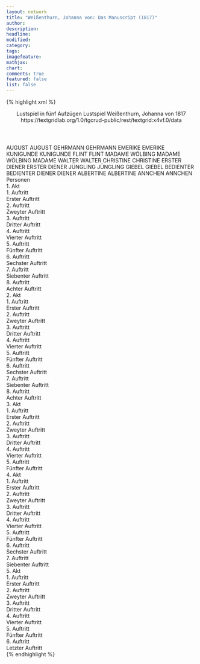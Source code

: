 ```yaml
---
layout: network
title: "Weißenthurn, Johanna von: Das Manuscript (1817)"
author:
description:
headline:
modified:
category:
tags:
imagefeature: 
mathjax: 
chart: 
comments: true
featured: false
list: false
---
```

{% highlight xml %}
<?xml-model href="https://raw.githubusercontent.com/DLiNa/project/master/rules/lina.rnc"?><?xml-model href="https://raw.githubusercontent.com/DLiNa/project/master/rules/lina.sch"?>
<play xmlns="http://lina.digital">
  <header>
    <title>Das Manuscript</title>
    <subtitle>Lustspiel in fünf Aufzügen</subtitle>
    <genretitle>Lustspiel</genretitle>
    <author>Weißenthurn, Johanna von</author>
    <date type="print">1817</date>
    <date type="premiere"/>
    <date type="written"/>
    <source>https://textgridlab.org/1.0/tgcrud-public/rest/textgrid:x4vf.0/data</source>
  </header>
  <personae>
    <character>
      <name>AUGUST</name>
      <alias xml:id="august">
        <name>AUGUST</name>
      </alias>
    </character>
    <character>
      <name>GEHRMANN</name>
      <alias xml:id="gehrmann">
        <name>GEHRMANN</name>
      </alias>
    </character>
    <character>
      <name>EMERIKE</name>
      <alias xml:id="emerike">
        <name>EMERIKE</name>
      </alias>
    </character>
    <character>
      <name>KUNIGUNDE</name>
      <alias xml:id="kunigunde">
        <name>KUNIGUNDE</name>
      </alias>
    </character>
    <character>
      <name>FLINT</name>
      <alias xml:id="flint">
        <name>FLINT</name>
      </alias>
    </character>
    <character>
      <name>MADAME WÖLBING</name>
      <alias xml:id="madame_wölbing">
        <name>MADAME WÖLBING</name>
      </alias>
      <alias xml:id="madame">
        <name>MADAME</name>
      </alias>
    </character>
    <character>
      <name>WALTER</name>
      <alias xml:id="walter">
        <name>WALTER</name>
      </alias>
    </character>
    <character>
      <name>CHRISTINE</name>
      <alias xml:id="christine">
        <name>CHRISTINE</name>
      </alias>
    </character>
    <character>
      <name>ERSTER DIENER</name>
      <alias xml:id="erster_diener">
        <name>ERSTER DIENER</name>
      </alias>
    </character>
    <character>
      <name>JÜNGLING</name>
      <alias xml:id="jüngling">
        <name>JÜNGLING</name>
      </alias>
    </character>
    <character>
      <name>GIEBEL</name>
      <alias xml:id="giebel">
        <name>GIEBEL</name>
      </alias>
    </character>
    <character>
      <name>BEDIENTER</name>
      <alias xml:id="bedienter">
        <name>BEDIENTER</name>
      </alias>
    </character>
    <character>
      <name>DIENER</name>
      <alias xml:id="diener">
        <name>DIENER</name>
      </alias>
    </character>
    <character>
      <name>ALBERTINE</name>
      <alias xml:id="albertine">
        <name>ALBERTINE</name>
      </alias>
    </character>
    <character>
      <name>ANNCHEN</name>
      <alias xml:id="annchen">
        <name>ANNCHEN</name>
      </alias>
    </character>
  </personae>
  <text>
    <div>
      <head>Personen</head>
    </div>
    <div>
      <head>1. Akt</head>
      <div>
        <head>1. Auftritt</head>
        <div>
          <head>Erster Auftritt</head>
          <sp who="#august">
            <amount n="30" unit="speech_acts"/>
            <amount n="414" unit="words"/>
            <amount n="26" unit="lines"/>
            <amount n="2158" unit="chars"/>
          </sp>
          <sp who="#gehrmann">
            <amount n="29" unit="speech_acts"/>
            <amount n="971" unit="words"/>
            <amount n="16" unit="lines"/>
            <amount n="5401" unit="chars"/>
          </sp>
        </div>
      </div>
      <div>
        <head>2. Auftritt</head>
        <div>
          <head>Zweyter Auftritt</head>
          <sp who="#gehrmann">
            <amount n="11" unit="speech_acts"/>
            <amount n="115" unit="words"/>
            <amount n="9" unit="lines"/>
            <amount n="661" unit="chars"/>
          </sp>
          <sp who="#emerike">
            <amount n="7" unit="speech_acts"/>
            <amount n="38" unit="words"/>
            <amount n="7" unit="lines"/>
            <amount n="166" unit="chars"/>
          </sp>
          <sp who="#kunigunde">
            <amount n="15" unit="speech_acts"/>
            <amount n="445" unit="words"/>
            <amount n="9" unit="lines"/>
            <amount n="2543" unit="chars"/>
          </sp>
        </div>
      </div>
      <div>
        <head>3. Auftritt</head>
        <div>
          <head>Dritter Auftritt</head>
          <sp who="#emerike">
            <amount n="14" unit="speech_acts"/>
            <amount n="137" unit="words"/>
            <amount n="12" unit="lines"/>
            <amount n="692" unit="chars"/>
          </sp>
          <sp who="#gehrmann">
            <amount n="19" unit="speech_acts"/>
            <amount n="388" unit="words"/>
            <amount n="15" unit="lines"/>
            <amount n="2114" unit="chars"/>
          </sp>
          <sp who="#august">
            <amount n="9" unit="speech_acts"/>
            <amount n="38" unit="words"/>
            <amount n="9" unit="lines"/>
            <amount n="175" unit="chars"/>
          </sp>
        </div>
      </div>
      <div>
        <head>4. Auftritt</head>
        <div>
          <head>Vierter Auftritt</head>
          <sp who="#august">
            <amount n="30" unit="speech_acts"/>
            <amount n="210" unit="words"/>
            <amount n="28" unit="lines"/>
            <amount n="1118" unit="chars"/>
          </sp>
          <sp who="#emerike">
            <amount n="29" unit="speech_acts"/>
            <amount n="432" unit="words"/>
            <amount n="21" unit="lines"/>
            <amount n="2199" unit="chars"/>
          </sp>
        </div>
      </div>
      <div>
        <head>5. Auftritt</head>
        <div>
          <head>Fünfter Auftritt</head>
          <sp who="#flint">
            <amount n="37" unit="speech_acts"/>
            <amount n="262" unit="words"/>
            <amount n="36" unit="lines"/>
            <amount n="1288" unit="chars"/>
          </sp>
          <sp who="#august">
            <amount n="3" unit="speech_acts"/>
            <amount n="51" unit="words"/>
            <amount n="2" unit="lines"/>
            <amount n="286" unit="chars"/>
          </sp>
          <sp who="#emerike">
            <amount n="34" unit="speech_acts"/>
            <amount n="393" unit="words"/>
            <amount n="29" unit="lines"/>
            <amount n="2014" unit="chars"/>
          </sp>
        </div>
      </div>
      <div>
        <head>6. Auftritt</head>
        <div>
          <head>Sechster Auftritt</head>
          <sp who="#gehrmann">
            <amount n="13" unit="speech_acts"/>
            <amount n="288" unit="words"/>
            <amount n="6" unit="lines"/>
            <amount n="1611" unit="chars"/>
          </sp>
          <sp who="#madame_wölbing">
            <amount n="13" unit="speech_acts"/>
            <amount n="338" unit="words"/>
            <amount n="8" unit="lines"/>
            <amount n="1970" unit="chars"/>
          </sp>
        </div>
      </div>
      <div>
        <head>7. Auftritt</head>
        <div>
          <head>Siebenter Auftritt</head>
          <sp who="#august">
            <amount n="12" unit="speech_acts"/>
            <amount n="67" unit="words"/>
            <amount n="11" unit="lines"/>
            <amount n="366" unit="chars"/>
          </sp>
          <sp who="#madame_wölbing">
            <amount n="1" unit="speech_acts"/>
            <amount n="12" unit="words"/>
            <amount n="1" unit="lines"/>
            <amount n="49" unit="chars"/>
          </sp>
          <sp who="#gehrmann">
            <amount n="11" unit="speech_acts"/>
            <amount n="249" unit="words"/>
            <amount n="9" unit="lines"/>
            <amount n="1385" unit="chars"/>
          </sp>
        </div>
      </div>
      <div>
        <head>8. Auftritt</head>
        <div>
          <head>Achter Auftritt</head>
          <sp who="#august">
            <amount n="1" unit="speech_acts"/>
            <amount n="177" unit="words"/>
            <amount n="1032" unit="chars"/>
          </sp>
        </div>
      </div>
    </div>
    <div>
      <head>2. Akt</head>
      <div>
        <head>1. Auftritt</head>
        <div>
          <head>Erster Auftritt</head>
          <sp who="#walter">
            <amount n="3" unit="speech_acts"/>
            <amount n="59" unit="words"/>
            <amount n="2" unit="lines"/>
            <amount n="346" unit="chars"/>
          </sp>
          <sp who="#flint">
            <amount n="3" unit="speech_acts"/>
            <amount n="59" unit="words"/>
            <amount n="2" unit="lines"/>
            <amount n="323" unit="chars"/>
          </sp>
        </div>
      </div>
      <div>
        <head>2. Auftritt</head>
        <div>
          <head>Zweyter Auftritt</head>
          <sp who="#christine">
            <amount n="16" unit="speech_acts"/>
            <amount n="260" unit="words"/>
            <amount n="12" unit="lines"/>
            <amount n="1429" unit="chars"/>
          </sp>
          <sp who="#walter">
            <amount n="13" unit="speech_acts"/>
            <amount n="115" unit="words"/>
            <amount n="12" unit="lines"/>
            <amount n="651" unit="chars"/>
          </sp>
          <sp who="#erster_diener">
            <amount n="2" unit="speech_acts"/>
            <amount n="5" unit="words"/>
            <amount n="2" unit="lines"/>
            <amount n="30" unit="chars"/>
          </sp>
          <sp who="#flint">
            <amount n="4" unit="speech_acts"/>
            <amount n="52" unit="words"/>
            <amount n="3" unit="lines"/>
            <amount n="297" unit="chars"/>
          </sp>
        </div>
      </div>
      <div>
        <head>3. Auftritt</head>
        <div>
          <head>Dritter Auftritt</head>
          <sp who="#jüngling">
            <amount n="31" unit="speech_acts"/>
            <amount n="535" unit="words"/>
            <amount n="21" unit="lines"/>
            <amount n="3020" unit="chars"/>
          </sp>
          <sp who="#walter">
            <amount n="6" unit="speech_acts"/>
            <amount n="44" unit="words"/>
            <amount n="6" unit="lines"/>
            <amount n="248" unit="chars"/>
          </sp>
          <sp who="#flint">
            <amount n="28" unit="speech_acts"/>
            <amount n="238" unit="words"/>
            <amount n="26" unit="lines"/>
            <amount n="1317" unit="chars"/>
          </sp>
        </div>
      </div>
      <div>
        <head>4. Auftritt</head>
        <div>
          <head>Vierter Auftritt</head>
          <sp who="#giebel">
            <amount n="56" unit="speech_acts"/>
            <amount n="853" unit="words"/>
            <amount n="44" unit="lines"/>
            <amount n="4620" unit="chars"/>
          </sp>
          <sp who="#walter">
            <amount n="7" unit="speech_acts"/>
            <amount n="51" unit="words"/>
            <amount n="7" unit="lines"/>
            <amount n="259" unit="chars"/>
          </sp>
          <sp who="#bedienter">
            <amount n="3" unit="speech_acts"/>
            <amount n="4" unit="words"/>
            <amount n="2" unit="lines"/>
            <amount n="24" unit="chars"/>
          </sp>
          <sp who="#flint">
            <amount n="48" unit="speech_acts"/>
            <amount n="341" unit="words"/>
            <amount n="46" unit="lines"/>
            <amount n="1799" unit="chars"/>
          </sp>
        </div>
      </div>
      <div>
        <head>5. Auftritt</head>
        <div>
          <head>Fünfter Auftritt</head>
          <sp who="#gehrmann">
            <amount n="2" unit="speech_acts"/>
            <amount n="61" unit="words"/>
            <amount n="328" unit="chars"/>
          </sp>
          <sp who="#flint">
            <amount n="40" unit="speech_acts"/>
            <amount n="295" unit="words"/>
            <amount n="36" unit="lines"/>
            <amount n="1637" unit="chars"/>
          </sp>
          <sp who="#walter">
            <amount n="1" unit="speech_acts"/>
            <amount n="7" unit="words"/>
            <amount n="1" unit="lines"/>
            <amount n="38" unit="chars"/>
          </sp>
          <sp who="#emerike">
            <amount n="38" unit="speech_acts"/>
            <amount n="355" unit="words"/>
            <amount n="35" unit="lines"/>
            <amount n="1840" unit="chars"/>
          </sp>
        </div>
      </div>
      <div>
        <head>6. Auftritt</head>
        <div>
          <head>Sechster Auftritt</head>
          <sp who="#gehrmann">
            <amount n="24" unit="speech_acts"/>
            <amount n="505" unit="words"/>
            <amount n="18" unit="lines"/>
            <amount n="2677" unit="chars"/>
          </sp>
          <sp who="#emerike">
            <amount n="5" unit="speech_acts"/>
            <amount n="134" unit="words"/>
            <amount n="3" unit="lines"/>
            <amount n="685" unit="chars"/>
          </sp>
          <sp who="#flint">
            <amount n="18" unit="speech_acts"/>
            <amount n="143" unit="words"/>
            <amount n="16" unit="lines"/>
            <amount n="720" unit="chars"/>
          </sp>
          <sp who="#diener">
            <amount n="1" unit="speech_acts"/>
            <amount n="7" unit="words"/>
            <amount n="1" unit="lines"/>
            <amount n="33" unit="chars"/>
          </sp>
          <sp who="#walter">
            <amount n="1" unit="speech_acts"/>
            <amount n="12" unit="words"/>
            <amount n="1" unit="lines"/>
            <amount n="70" unit="chars"/>
          </sp>
        </div>
      </div>
      <div>
        <head>7. Auftritt</head>
        <div>
          <head>Siebenter Auftritt</head>
          <sp who="#august">
            <amount n="2" unit="speech_acts"/>
            <amount n="70" unit="words"/>
            <amount n="416" unit="chars"/>
          </sp>
          <sp who="#walter">
            <amount n="1" unit="speech_acts"/>
            <amount n="12" unit="words"/>
            <amount n="1" unit="lines"/>
            <amount n="71" unit="chars"/>
          </sp>
        </div>
      </div>
      <div>
        <head>8. Auftritt</head>
        <div>
          <head>Achter Auftritt</head>
          <sp who="#erster_diener">
            <amount n="4" unit="speech_acts"/>
            <amount n="11" unit="words"/>
            <amount n="3" unit="lines"/>
            <amount n="56" unit="chars"/>
          </sp>
          <sp who="#madame_wölbing">
            <amount n="32" unit="speech_acts"/>
            <amount n="453" unit="words"/>
            <amount n="25" unit="lines"/>
            <amount n="2522" unit="chars"/>
          </sp>
          <sp who="#august">
            <amount n="34" unit="speech_acts"/>
            <amount n="387" unit="words"/>
            <amount n="29" unit="lines"/>
            <amount n="2190" unit="chars"/>
          </sp>
        </div>
      </div>
    </div>
    <div>
      <head>3. Akt</head>
      <div>
        <head>1. Auftritt</head>
        <div>
          <head>Erster Auftritt</head>
          <sp who="#albertine">
            <amount n="22" unit="speech_acts"/>
            <amount n="286" unit="words"/>
            <amount n="21" unit="lines"/>
            <amount n="1559" unit="chars"/>
          </sp>
          <sp who="#annchen">
            <amount n="21" unit="speech_acts"/>
            <amount n="351" unit="words"/>
            <amount n="13" unit="lines"/>
            <amount n="1824" unit="chars"/>
          </sp>
        </div>
      </div>
      <div>
        <head>2. Auftritt</head>
        <div>
          <head>Zweyter Auftritt</head>
          <sp who="#madame_wölbing">
            <amount n="15" unit="speech_acts"/>
            <amount n="92" unit="words"/>
            <amount n="14" unit="lines"/>
            <amount n="457" unit="chars"/>
          </sp>
          <sp who="#albertine">
            <amount n="15" unit="speech_acts"/>
            <amount n="575" unit="words"/>
            <amount n="6" unit="lines"/>
            <amount n="3316" unit="chars"/>
          </sp>
        </div>
      </div>
      <div>
        <head>3. Auftritt</head>
        <div>
          <head>Dritter Auftritt</head>
          <sp who="#albertine">
            <amount n="18" unit="speech_acts"/>
            <amount n="316" unit="words"/>
            <amount n="12" unit="lines"/>
            <amount n="1655" unit="chars"/>
          </sp>
          <sp who="#madame_wölbing">
            <amount n="17" unit="speech_acts"/>
            <amount n="108" unit="words"/>
            <amount n="15" unit="lines"/>
            <amount n="531" unit="chars"/>
          </sp>
          <sp who="#august">
            <amount n="3" unit="speech_acts"/>
            <amount n="66" unit="words"/>
            <amount n="351" unit="chars"/>
          </sp>
        </div>
      </div>
      <div>
        <head>4. Auftritt</head>
        <div>
          <head>Vierter Auftritt</head>
          <sp who="#madame_wölbing">
            <amount n="21" unit="speech_acts"/>
            <amount n="733" unit="words"/>
            <amount n="8" unit="lines"/>
            <amount n="4048" unit="chars"/>
          </sp>
          <sp who="#august">
            <amount n="22" unit="speech_acts"/>
            <amount n="440" unit="words"/>
            <amount n="17" unit="lines"/>
            <amount n="2404" unit="chars"/>
          </sp>
          <sp who="#madame">
            <amount n="1" unit="speech_acts"/>
            <amount n="27" unit="words"/>
            <amount n="1" unit="lines"/>
            <amount n="131" unit="chars"/>
          </sp>
        </div>
      </div>
      <div>
        <head>5. Auftritt</head>
        <div>
          <head>Fünfter Auftritt</head>
          <sp who="#albertine">
            <amount n="22" unit="speech_acts"/>
            <amount n="349" unit="words"/>
            <amount n="17" unit="lines"/>
            <amount n="1799" unit="chars"/>
          </sp>
          <sp who="#madame_wölbing">
            <amount n="20" unit="speech_acts"/>
            <amount n="200" unit="words"/>
            <amount n="19" unit="lines"/>
            <amount n="1056" unit="chars"/>
          </sp>
          <sp who="#august">
            <amount n="2" unit="speech_acts"/>
          </sp>
        </div>
      </div>
    </div>
    <div>
      <head>4. Akt</head>
      <div>
        <head>1. Auftritt</head>
        <div>
          <head>Erster Auftritt</head>
          <sp who="#emerike">
            <amount n="17" unit="speech_acts"/>
            <amount n="333" unit="words"/>
            <amount n="11" unit="lines"/>
            <amount n="1745" unit="chars"/>
          </sp>
          <sp who="#kunigunde">
            <amount n="17" unit="speech_acts"/>
            <amount n="289" unit="words"/>
            <amount n="13" unit="lines"/>
            <amount n="1531" unit="chars"/>
          </sp>
        </div>
      </div>
      <div>
        <head>2. Auftritt</head>
        <div>
          <head>Zweyter Auftritt</head>
          <sp who="#gehrmann">
            <amount n="16" unit="speech_acts"/>
            <amount n="327" unit="words"/>
            <amount n="11" unit="lines"/>
            <amount n="1757" unit="chars"/>
          </sp>
          <sp who="#emerike">
            <amount n="13" unit="speech_acts"/>
            <amount n="123" unit="words"/>
            <amount n="11" unit="lines"/>
            <amount n="628" unit="chars"/>
          </sp>
          <sp who="#kunigunde">
            <amount n="5" unit="speech_acts"/>
            <amount n="77" unit="words"/>
            <amount n="4" unit="lines"/>
            <amount n="408" unit="chars"/>
          </sp>
        </div>
      </div>
      <div>
        <head>3. Auftritt</head>
        <div>
          <head>Dritter Auftritt</head>
          <sp who="#kunigunde">
            <amount n="2" unit="speech_acts"/>
            <amount n="286" unit="words"/>
            <amount n="1636" unit="chars"/>
          </sp>
          <sp who="#emerike">
            <amount n="2" unit="speech_acts"/>
            <amount n="68" unit="words"/>
            <amount n="1" unit="lines"/>
            <amount n="342" unit="chars"/>
          </sp>
        </div>
      </div>
      <div>
        <head>4. Auftritt</head>
        <div>
          <head>Vierter Auftritt</head>
          <sp who="#flint">
            <amount n="11" unit="speech_acts"/>
            <amount n="48" unit="words"/>
            <amount n="10" unit="lines"/>
            <amount n="271" unit="chars"/>
          </sp>
          <sp who="#emerike">
            <amount n="11" unit="speech_acts"/>
            <amount n="85" unit="words"/>
            <amount n="10" unit="lines"/>
            <amount n="444" unit="chars"/>
          </sp>
        </div>
      </div>
      <div>
        <head>5. Auftritt</head>
        <div>
          <head>Fünfter Auftritt</head>
          <sp who="#gehrmann">
            <amount n="43" unit="speech_acts"/>
            <amount n="656" unit="words"/>
            <amount n="34" unit="lines"/>
            <amount n="3576" unit="chars"/>
          </sp>
          <sp who="#august">
            <amount n="42" unit="speech_acts"/>
            <amount n="695" unit="words"/>
            <amount n="31" unit="lines"/>
            <amount n="4007" unit="chars"/>
          </sp>
        </div>
      </div>
      <div>
        <head>6. Auftritt</head>
        <div>
          <head>Sechster Auftritt</head>
          <sp who="#emerike">
            <amount n="6" unit="speech_acts"/>
            <amount n="117" unit="words"/>
            <amount n="5" unit="lines"/>
            <amount n="610" unit="chars"/>
          </sp>
          <sp who="#gehrmann">
            <amount n="4" unit="speech_acts"/>
            <amount n="34" unit="words"/>
            <amount n="3" unit="lines"/>
            <amount n="175" unit="chars"/>
          </sp>
          <sp who="#flint">
            <amount n="1" unit="speech_acts"/>
            <amount n="1" unit="words"/>
            <amount n="1" unit="lines"/>
            <amount n="9" unit="chars"/>
          </sp>
        </div>
      </div>
      <div>
        <head>7. Auftritt</head>
        <div>
          <head>Siebenter Auftritt</head>
          <sp who="#flint">
            <amount n="16" unit="speech_acts"/>
            <amount n="79" unit="words"/>
            <amount n="15" unit="lines"/>
            <amount n="417" unit="chars"/>
          </sp>
          <sp who="#emerike">
            <amount n="15" unit="speech_acts"/>
            <amount n="256" unit="words"/>
            <amount n="10" unit="lines"/>
            <amount n="1282" unit="chars"/>
          </sp>
        </div>
      </div>
    </div>
    <div>
      <head>5. Akt</head>
      <div>
        <head>1. Auftritt</head>
        <div>
          <head>Erster Auftritt</head>
          <sp who="#albertine">
            <amount n="18" unit="speech_acts"/>
            <amount n="112" unit="words"/>
            <amount n="18" unit="lines"/>
            <amount n="561" unit="chars"/>
          </sp>
          <sp who="#annchen">
            <amount n="17" unit="speech_acts"/>
            <amount n="509" unit="words"/>
            <amount n="6" unit="lines"/>
            <amount n="2540" unit="chars"/>
          </sp>
        </div>
      </div>
      <div>
        <head>2. Auftritt</head>
        <div>
          <head>Zweyter Auftritt</head>
          <sp who="#madame_wölbing">
            <amount n="2" unit="speech_acts"/>
            <amount n="9" unit="words"/>
            <amount n="2" unit="lines"/>
            <amount n="48" unit="chars"/>
          </sp>
          <sp who="#annchen">
            <amount n="3" unit="speech_acts"/>
            <amount n="114" unit="words"/>
            <amount n="631" unit="chars"/>
          </sp>
        </div>
      </div>
      <div>
        <head>3. Auftritt</head>
        <div>
          <head>Dritter Auftritt</head>
          <sp who="#madame_wölbing">
            <amount n="7" unit="speech_acts"/>
            <amount n="93" unit="words"/>
            <amount n="4" unit="lines"/>
            <amount n="512" unit="chars"/>
          </sp>
          <sp who="#albertine">
            <amount n="7" unit="speech_acts"/>
            <amount n="203" unit="words"/>
            <amount n="2" unit="lines"/>
            <amount n="1149" unit="chars"/>
          </sp>
        </div>
      </div>
      <div>
        <head>4. Auftritt</head>
        <div>
          <head>Vierter Auftritt</head>
          <sp who="#august">
            <amount n="14" unit="speech_acts"/>
            <amount n="361" unit="words"/>
            <amount n="8" unit="lines"/>
            <amount n="2050" unit="chars"/>
          </sp>
          <sp who="#madame_wölbing">
            <amount n="7" unit="speech_acts"/>
            <amount n="53" unit="words"/>
            <amount n="6" unit="lines"/>
            <amount n="305" unit="chars"/>
          </sp>
          <sp who="#albertine">
            <amount n="13" unit="speech_acts"/>
            <amount n="457" unit="words"/>
            <amount n="4" unit="lines"/>
            <amount n="2581" unit="chars"/>
          </sp>
        </div>
      </div>
      <div>
        <head>5. Auftritt</head>
        <div>
          <head>Fünfter Auftritt</head>
          <sp who="#gehrmann">
            <amount n="10" unit="speech_acts"/>
            <amount n="349" unit="words"/>
            <amount n="3" unit="lines"/>
            <amount n="1870" unit="chars"/>
          </sp>
          <sp who="#albertine">
            <amount n="4" unit="speech_acts"/>
            <amount n="62" unit="words"/>
            <amount n="3" unit="lines"/>
            <amount n="353" unit="chars"/>
          </sp>
          <sp who="#august">
            <amount n="9" unit="speech_acts"/>
            <amount n="24" unit="words"/>
            <amount n="9" unit="lines"/>
            <amount n="141" unit="chars"/>
          </sp>
          <sp who="#madame_wölbing">
            <amount n="3" unit="speech_acts"/>
            <amount n="9" unit="words"/>
            <amount n="3" unit="lines"/>
            <amount n="40" unit="chars"/>
          </sp>
        </div>
      </div>
      <div>
        <head>6. Auftritt</head>
        <div>
          <head>Letzter Auftritt</head>
          <sp who="#annchen">
            <amount n="3" unit="speech_acts"/>
            <amount n="39" unit="words"/>
            <amount n="2" unit="lines"/>
            <amount n="207" unit="chars"/>
          </sp>
          <sp who="#august">
            <amount n="3" unit="speech_acts"/>
            <amount n="12" unit="words"/>
            <amount n="3" unit="lines"/>
            <amount n="63" unit="chars"/>
          </sp>
          <sp who="#gehrmann">
            <amount n="3" unit="speech_acts"/>
            <amount n="40" unit="words"/>
            <amount n="2" unit="lines"/>
            <amount n="195" unit="chars"/>
          </sp>
          <sp who="#madame_wölbing">
            <amount n="3" unit="speech_acts"/>
            <amount n="17" unit="words"/>
            <amount n="3" unit="lines"/>
            <amount n="106" unit="chars"/>
          </sp>
          <sp who="#albertine">
            <amount n="2" unit="speech_acts"/>
            <amount n="107" unit="words"/>
            <amount n="614" unit="chars"/>
          </sp>
        </div>
      </div>
    </div>
  </text>
</play>
{% endhighlight %}